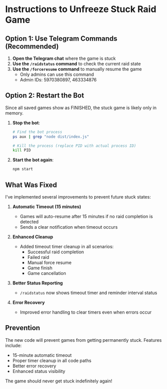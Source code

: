 # Instructions to Unfreeze Stuck Raid Game

## Option 1: Use Telegram Commands (Recommended)

1. **Open the Telegram chat** where the game is stuck
2. **Use the `/raidstatus` command** to check the current raid state
3. **Use the `/forceresume` command** to manually resume the game
   - Only admins can use this command
   - Admin IDs: 5970380897, 463334876

## Option 2: Restart the Bot

Since all saved games show as FINISHED, the stuck game is likely only in memory.

1. **Stop the bot**:
   ```bash
   # Find the bot process
   ps aux | grep "node dist/index.js"
   
   # Kill the process (replace PID with actual process ID)
   kill PID
   ```

2. **Start the bot again**:
   ```bash
   npm start
   ```

## What Was Fixed

I've implemented several improvements to prevent future stuck states:

1. **Automatic Timeout (15 minutes)**
   - Games will auto-resume after 15 minutes if no raid completion is detected
   - Sends a clear notification when timeout occurs

2. **Enhanced Cleanup**
   - Added timeout timer cleanup in all scenarios:
     - Successful raid completion
     - Failed raid
     - Manual force resume
     - Game finish
     - Game cancellation

3. **Better Status Reporting**
   - `/raidstatus` now shows timeout timer and reminder interval status

4. **Error Recovery**
   - Improved error handling to clear timers even when errors occur

## Prevention

The new code will prevent games from getting permanently stuck. Features include:
- 15-minute automatic timeout
- Proper timer cleanup in all code paths
- Better error recovery
- Enhanced status visibility

The game should never get stuck indefinitely again!
